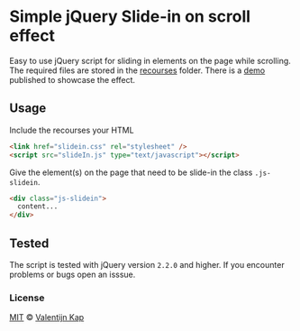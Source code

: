 # Simple jQuery Slide-in on scroll effect

Easy to use jQuery script for sliding in elements on the page while scrolling. The required files are stored in the [recourses](recourses) folder. There is a [demo](https://valentijnkap.github.io/jquery-slidein-on-scroll/) published to showcase the effect.

## Usage

Include the recourses your HTML

```html
<link href="slidein.css" rel="stylesheet" />
<script src="slideIn.js" type="text/javascript"></script>
```

Give the element(s) on the page that need to be slide-in the class `.js-slidein`.

```html
<div class="js-slidein">
  content...
</div>
```

## Tested

The script is tested with jQuery version `2.2.0` and higher. If you encounter problems or bugs open an isssue.

### License

[MIT][license] © [Valentijn Kap](https://github.com/valentijnkap)

[license]: LICENSE
